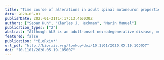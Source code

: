 ```yaml
---
title: "Time course of alterations in adult spinal motoneuron properties in the SOD1(G93A) mouse model of ALS"
date: 2020-05-01
publishDate: 2021-01-31T14:17:13.463030Z
authors: ["Seoan Huh", "Charles J. Heckman", "Marin Manuel"]
publication_types: ["2"]
abstract: "Although ALS is an adult-onset neurodegenerative disease, motoneuron electrical properties are already altered during embryonic development. Motoneurons must therefore exhibit remarkable capacity for homeostatic regulation to maintain a normal motor output for most of the life of the patient. In the present paper, we demonstrate how maintaining homeostasis could come at a very high cost. We studied the excitability of spinal motoneurons from young adult SOD1(G93A) mice to end-stage. Initially homeostasis is highly successful in maintaining their overall excitability. This initial success, however, is achieved by pushing some cells far above the normal range of passive and active conductances. As the disease progresses, both passive and active conductances shrink below normal values in the surviving cells. This shrinkage may thus promote survival, implying the previously large values contribute to degeneration. These results support the hypothesis that motoneuronal homeostasis may be “hyper-vigilant” in ALS, and a source of accumulating stress."
featured: false
publication: "*BioRxiv*"
url_pdf: "http://biorxiv.org/lookup/doi/10.1101/2020.05.19.105007"
doi: "10.1101/2020.05.19.105007"
---
```



